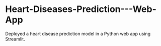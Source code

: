 # Heart-Diseases-Prediction---Web-App
Deployed a heart disease prediction model in a Python web app using Streamlit.
